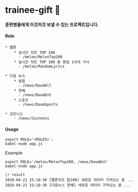 # trainee-gift 🎁

#### 훈련병들에게 이것저것 보낼 수 있는 프로젝트입니다.
  

#### Role
```
* 멜론  
    * 실시간 차트 TOP 100
      - /melon/MelonTop100
    * 실시간 차트 TOP 100 중 랜덤 1곡의 가사
      - /melon/RandomLyrics
    
* 다음 뉴스
    * 종합
      - /news/DaumAll 
    * 연예
      - /news/DaumEnt
    * 스포츠
      - /news/DaumSports 
    
* 코인니스
    - /news/Coinness
```
#### 

#### Usage
```
export ROLE='<ROLES>';
babel-node app.js 
```

Example  
```
export ROLE='/melon/MelonTop100, /news/DaumEnt'
babel-node app.js

// result
2020-04-21 15:18:30 [멜론차트 탑100] 새로운 데이터 가져오는 중 ...
2020-04-21 15:18:30 [다음뉴스 연예] 새로운 데이터 가져오는 중 ...
```
